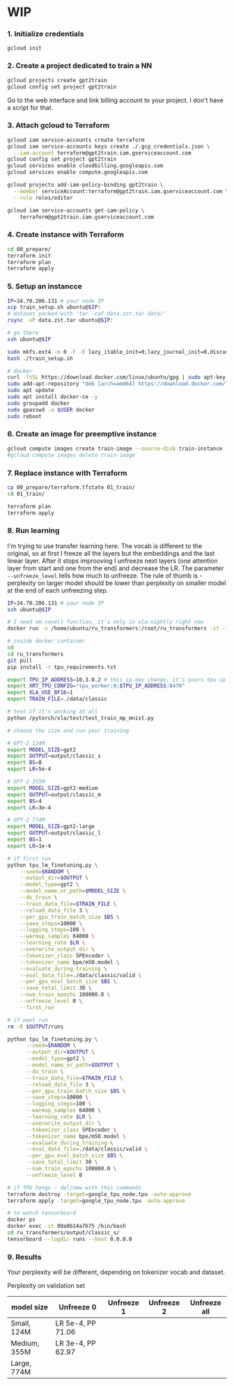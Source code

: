 # WIP
### 1. Initialize credentials
```gcloud init```
### 2. Create a project dedicated to train a NN
```bash
gcloud projects create gpt2train
gcloud config set project gpt2train
```

Go to the web interface and link billing account to your project. I don't have a script for that.

### 3. Attach gcloud to Terraform
```bash
gcloud iam service-accounts create terraform
gcloud iam service-accounts keys create ./.gcp_credentials.json \
  --iam-account terraform@gpt2train.iam.gserviceaccount.com
gcloud config set project gpt2train
gcloud services enable cloudbilling.googleapis.com
gcloud services enable compute.googleapis.com

gcloud projects add-iam-policy-binding gpt2train \
  --member serviceAccount:terraform@gpt2train.iam.gserviceaccount.com \
  --role roles/editor

gcloud iam service-accounts get-iam-policy \
    terraform@gpt2train.iam.gserviceaccount.com

```
### 4. Create instance with Terraform

```bash
cd 00_prepare/
terraform init
terraform plan
terraform apply
```

### 5. Setup an instancce

```bash
IP=34.70.206.131 # your node IP
scp train_setup.sh ubuntu@$IP:
# dataset packed with 'tar -caf data.zst.tar data/'
rsync -vP data.zst.tar ubuntu@$IP:  

# go there 
ssh ubuntu@$IP 

sudo mkfs.ext4 -m 0 -F -E lazy_itable_init=0,lazy_journal_init=0,discard /dev/sdb
bash ./train_setup.sh

# docker
curl -fsSL https://download.docker.com/linux/ubuntu/gpg | sudo apt-key add -
sudo add-apt-repository "deb [arch=amd64] https://download.docker.com/linux/ubuntu bionic stable"
sudo apt update
sudo apt install docker-ce -y
sudo groupadd docker
sudo gpasswd -a $USER docker
sudo reboot

```

### 6. Create an image for preemptive instance

```bash
gcloud compute images create train-image --source-disk train-instance --source-disk-zone us-central1-b --force
#gcloud compute images delete train-image 
```

### 7. Replace instance with Terraform

```bash
cp 00_prepare/terraform.tfstate 01_train/
cd 01_train/

terraform plan
terraform apply
```

### 8. Run learning

I'm trying to use transfer learning here. The vocab is different to the original, so at first I freeze all the layers but the embeddings and the last linear layer. After it stops improoving I unfreeze next layers (one attention layer from start and one from the end) and decrease the LR. The parameter `--unfreeze_level` tells how much to unfreeze. The rule of thumb is - perplexity on larger model should be lower than perplexity on smaller model at the end of each unfreezing step. 

```bash
IP=34.70.206.131 # your node IP
ssh ubuntu@$IP 

# I need xm.save() function, it's only in xla:nightly right now
docker run -v /home/ubuntu/ru_transformers:/root/ru_transformers -it --shm-size 60G gcr.io/tpu-pytorch/xla:nightly --expose	6006

# inside docker container
cd
cd ru_transformers
git pull 
pip install -r tpu_requirements.txt

export TPU_IP_ADDRESS=10.3.0.2 # this ip may change, it's yours tpu ip
export XRT_TPU_CONFIG="tpu_worker;0;$TPU_IP_ADDRESS:8470"
export XLA_USE_BF16=1 
export TRAIN_FILE=./data/classic

# test if it's working at all
python /pytorch/xla/test/test_train_mp_mnist.py

# choose the size and run your training

# GPT-2 124M
export MODEL_SIZE=gpt2
export OUTPUT=output/classic_s
export BS=8
export LR=5e-4

# GPT-2 355M
export MODEL_SIZE=gpt2-medium
export OUTPUT=output/classic_m
export BS=4
export LR=3e-4

# GPT-2 774M
export MODEL_SIZE=gpt2-large
export OUTPUT=output/classic_l
export BS=1
export LR=1e-4

# if first run
python tpu_lm_finetuning.py \
    --seed=$RANDOM \
    --output_dir=$OUTPUT \
    --model_type=gpt2 \
    --model_name_or_path=$MODEL_SIZE \
    --do_train \
    --train_data_file=$TRAIN_FILE \
    --reload_data_file 3 \
    --per_gpu_train_batch_size $BS \
    --save_steps=10000 \
    --logging_steps=100 \
    --warmup_samples 64000 \
    --learning_rate $LR \
    --overwrite_output_dir \
    --tokenizer_class SPEncoder \
    --tokenizer_name bpe/m50.model \
    --evaluate_during_training \
    --eval_data_file=./data/classic/valid \
    --per_gpu_eval_batch_size $BS \
    --save_total_limit 30 \
    --num_train_epochs 100000.0 \
    --unfreeze_level 0 \
    --first_run 

# if next run
rm -R $OUTPUT/runs

python tpu_lm_finetuning.py \
      --seed=$RANDOM \
      --output_dir=$OUTPUT \
      --model_type=gpt2 \
      --model_name_or_path=$OUTPUT \
      --do_train \
      --train_data_file=$TRAIN_FILE \
      --reload_data_file 3 \
      --per_gpu_train_batch_size $BS \
      --save_steps=10000 \
      --logging_steps=100 \
      --warmup_samples 64000 \
      --learning_rate $LR \
      --overwrite_output_dir \
      --tokenizer_class SPEncoder \
      --tokenizer_name bpe/m50.model \
      --evaluate_during_training \
      --eval_data_file=./data/classic/valid \
      --per_gpu_eval_batch_size $BS \
      --save_total_limit 30 \
      --num_train_epochs 100000.0 \
      --unfreeze_level 0 

# if TPU hangs - del/new with this commands
terraform destroy -target=google_tpu_node.tpu -auto-approve
terraform apply -target=google_tpu_node.tpu -auto-approve

# to watch tensorboard
docker ps
docker exec -it 00a0b14a7675 /bin/bash
cd ru_transformers/output/classic_s/
tensorboard --logdir runs --host 0.0.0.0

```

### 9. Results

Your perplexity will be different, depending on tokenizer vocab and dataset.

Perplexity on validation set

model size                            | Unfreeze 0  | Unfreeze 1 | Unfreeze 2 | Unfreeze all |
---                                   | -- | ---                          | --- | --- |
Small, 124M                           | LR 5e-4, PP 71.06   |                           | 
Medium, 355M                          | LR 3e-4, PP 62.97 |                           | 
Large, 774M                           |  |                           | 


